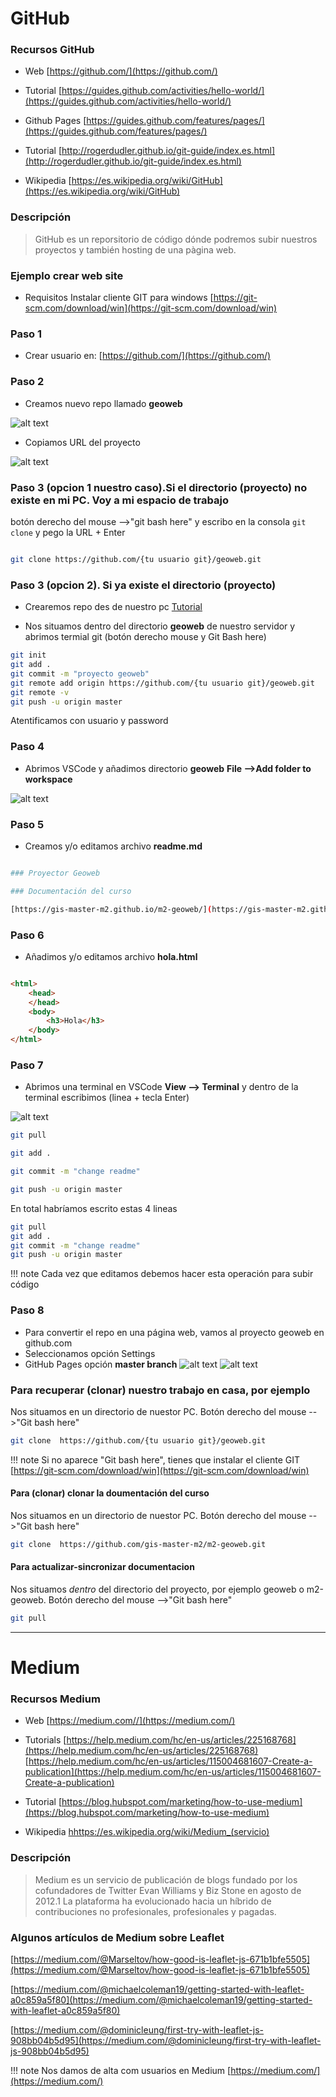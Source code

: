 

# GitHub
 
###  Recursos GitHub

* Web
[https://github.com/](https://github.com/)

* Tutorial
[https://guides.github.com/activities/hello-world/](https://guides.github.com/activities/hello-world/)

* Github Pages
[https://guides.github.com/features/pages/](https://guides.github.com/features/pages/)

* Tutorial
[http://rogerdudler.github.io/git-guide/index.es.html](http://rogerdudler.github.io/git-guide/index.es.html)

* Wikipedia
[https://es.wikipedia.org/wiki/GitHub](https://es.wikipedia.org/wiki/GitHub)

    


    
### Descripción 
>GitHub es un reporsitorio de código dónde podremos subir nuestros proyectos y también hosting de una pàgina web.

### Ejemplo crear web site

* Requisitos Instalar cliente GIT para windows [https://git-scm.com/download/win](https://git-scm.com/download/win)
 
### Paso 1

* Crear usuario en: [https://github.com/](https://github.com/)

### Paso 2

* Creamos nuevo repo llamado **geoweb**

![alt text](img/github-pas2.png "github")


* Copiamos URL del proyecto

![alt text](img/github-pas3.png "github")

### Paso 3 (opcion 1 nuestro caso).Si el directorio (proyecto) no existe en mi PC. Voy a mi espacio de trabajo
botón derecho del mouse -->"git bash here" y escribo en la consola ```git clone``` y pego la URL + Enter

```sh

git clone https://github.com/{tu usuario git}/geoweb.git

```

### Paso 3 (opcion 2). Si ya existe el directorio (proyecto)
* Crearemos repo des de nuestro pc [Tutorial](https://help.github.com/articles/adding-an-existing-project-to-github-using-the-command-line/)

* Nos situamos dentro del directorio **geoweb** de nuestro servidor y abrimos termial git (botón derecho mouse y Git Bash here)

```sh
git init
git add .
git commit -m "proyecto geoweb"
git remote add origin https://github.com/{tu usuario git}/geoweb.git
git remote -v
git push -u origin master

```
Atentificamos con usuario y password  

### Paso 4

* Abrimos VSCode  y añadimos directorio **geoweb**  **File -->Add folder to workspace**

![alt text](img/vscode1.png "vscode")

### Paso 5

* Creamos y/o editamos archivo **readme.md**

```sh 

### Proyector Geoweb 

### Documentación del curso

[https://gis-master-m2.github.io/m2-geoweb/](https://gis-master-m2.github.io/m2-geoweb/)

``` 
 
### Paso 6

* Añadimos y/o editamos archivo **hola.html**

```html 

<html>
    <head>
    </head>
    <body>
        <h3>Hola</h3>
    </body>
</html>

``` 
     
### Paso 7

 * Abrimos una terminal en VSCode  **View --> Terminal** y dentro de la terminal escribimos (linea + tecla Enter)

![alt text](img/vscode2.png "vscode")

```sh
git pull
```
```sh
git add .
```
```sh
git commit -m "change readme"
```
```sh
git push -u origin master
```

En total habríamos escrito estas 4 lineas

```sh
git pull
git add .
git commit -m "change readme"
git push -u origin master

```

!!! note
    Cada vez que editamos debemos hacer esta operación para subir código


### Paso 8

* Para convertir el repo en una página web, vamos al proyecto geoweb en github.com
* Seleccionamos opción Settings
* GitHub Pages  opción **master branch**
![alt text](img/github.png "github")
![alt text](img/github1.png "github")

### Para recuperar (clonar) nuestro trabajo en casa, por ejemplo

Nos situamos en un directorio de nuestor PC.
Botón derecho del mouse -->"Git bash here"

```sh
git clone  https://github.com/{tu usuario git}/geoweb.git
```
!!! note
    Si no aparece "Git bash here", tienes que instalar el cliente GIT
    [https://git-scm.com/download/win](https://git-scm.com/download/win)

#### Para (clonar) clonar la doumentación del curso

Nos situamos en un directorio de nuestor PC.
Botón derecho del mouse -->"Git bash here"

```sh
git clone  https://github.com/gis-master-m2/m2-geoweb.git
```


#### Para actualizar-sincronizar documentacion

Nos situamos *dentro* del directorio del proyecto, por ejemplo geoweb o m2-geoweb.
Botón derecho del mouse -->"Git bash here"

```sh
git pull
```

<hr>

# Medium
        
###  Recursos Medium

* Web
[https://medium.com//](https://medium.com/)

* Tutorials
[https://help.medium.com/hc/en-us/articles/225168768](https://help.medium.com/hc/en-us/articles/225168768)
[https://help.medium.com/hc/en-us/articles/115004681607-Create-a-publication](https://help.medium.com/hc/en-us/articles/115004681607-Create-a-publication)

* Tutorial
[https://blog.hubspot.com/marketing/how-to-use-medium](https://blog.hubspot.com/marketing/how-to-use-medium)

* Wikipedia
[hhttps://es.wikipedia.org/wiki/Medium_(servicio)](https://es.wikipedia.org/wiki/Medium_(servicio))

    


    
### Descripción 
>Medium es un servicio de publicación de blogs fundado por los cofundadores de Twitter Evan Williams y Biz Stone en agosto de 2012.1​ La plataforma ha evolucionado hacia un híbrido de contribuciones no profesionales, profesionales y pagadas.


### Algunos artículos de Medium sobre Leaflet

[https://medium.com/@Marseltov/how-good-is-leaflet-js-671b1bfe5505](https://medium.com/@Marseltov/how-good-is-leaflet-js-671b1bfe5505)

[https://medium.com/@michaelcoleman19/getting-started-with-leaflet-a0c859a5f80](https://medium.com/@michaelcoleman19/getting-started-with-leaflet-a0c859a5f80)

[https://medium.com/@dominicleung/first-try-with-leaflet-js-908bb04b5d95](https://medium.com/@dominicleung/first-try-with-leaflet-js-908bb04b5d95)


!!! note
    Nos damos de alta com usuarios en Medium
    [https://medium.com/](https://medium.com/)